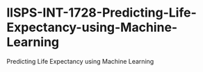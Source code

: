 # llSPS-INT-1728-Predicting-Life-Expectancy-using-Machine-Learning
Predicting Life Expectancy using Machine Learning

